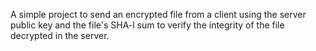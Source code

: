 A simple project to send an encrypted file from a client using the server public key and the file's SHA-l sum to verify the integrity of the file decrypted in the server.
